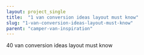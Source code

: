 ```yaml
---
layout: project_single
title:  "1 van conversion ideas layout must know"
slug: "1-van-conversion-ideas-layout-must-know"
parent: "camper-van-inspiration"
---
```

40 van conversion ideas layout must know